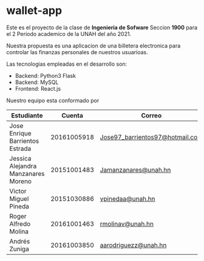# wallet-app

Este es el proyecto de la clase de **Ingenieria de Sofware** Seccion **1900** para el 2 Periodo academico de la UNAH del año 2021.

Nuestra propuesta es una aplicacion de una billetera electronica para controlar las finanzas personales de nuestros usuarioas.

Las tecnologias empleadas en el desarrollo son:
- Backend: Python3 Flask
- Backend: MySQL
- Frontend: React.js

Nuestro equipo esta conformado por

| Estudiante |  Cuenta  | Correo | 
|---|---|---|
| Jose Enrique Barrientos Estrada | 20161005918 | Jose97_barrientos97@hotmail.com | 
| Jessica Alejandra Manzanares Moreno | 20151001483 |Jamanzanares@unah.hn|
|Victor Miguel Pineda | 20151030886 | vpinedaa@unah.hn |
| Roger Alfredo Molina | 20161001463 | rmolinav@unah.hn |
| Andrés Zuniga | 20161003850 | aarodriguezz@unah.hn |